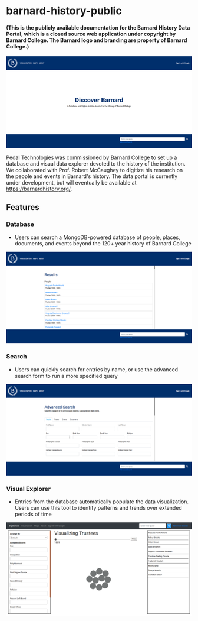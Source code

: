# barnard-history-public

#### (This is the publicly available documentation for the Barnard History Data Portal, which is a closed source web application under copyright by Barnard College. The Barnard logo and branding are property of Barnard College.)

![Homepage screenshot](readme-images/barnard-screenshot.png)

Pedal Technologies was commissioned by Barnard College to set up a database and visual data explorer devoted to the history of the institution. We collaborated with Prof. Robert McCaughey to digitize his research on the people and events in Barnard's history. The data portal is currently under development, but will eventually be available at https://barnardhistory.org/.

## Features

### Database
- Users can search a MongoDB-powered database of people, places, documents, and events beyond the 120+ year history of Barnard College

![Results screenshot](readme-images/results-screenshot.png)


### Search
- Users can quickly search for entries by name, or use the advanced search form to run a more specified query

![Advanced search screenshot](readme-images/advanced-search-screenshot.png)


### Visual Explorer
- Entries from the database automatically populate the data visualization. Users can use this tool to identify patterns and trends over extended periods of time

![Visual explorer screenshot](readme-images/visualization-screenshot.png)
